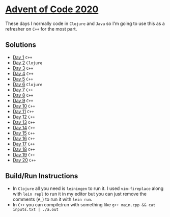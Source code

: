 # [Advent of Code 2020](https://adventofcode.com/2020)

These days I normally code in `Clojure` and `Java` so I'm going to use this as a refresher on `C++` for the most part.

## Solutions

- [Day 1](01) `C++`  
- [Day 2](02) `Clojure`  
- [Day 3](03) `C++`  
- [Day 4](04) `C++`  
- [Day 5](05) `C++`  
- [Day 6](06) `Clojure`  
- [Day 7](07) `C++`  
- [Day 8](08) `C++`  
- [Day 9](09) `C++`  
- [Day 10](10) `C++`  
- [Day 11](11) `C++`  
- [Day 12](12) `C++`  
- [Day 13](13) `C++`  
- [Day 14](14) `C++`  
- [Day 15](15) `C++`  
- [Day 16](16) `C++`  
- [Day 17](17) `C++`  
- [Day 18](18) `C++`  
- [Day 19](19) `C++`  
- [Day 20](20) `C++`  

## Build/Run Instructions

- In `Clojure` all you need is `leiningen` to run it. I used `vim-fireplace` along with `lein repl` to run it in my editor but you can just remove the comments (`#_`) to run it with `lein run`.
- In `C++` you can compile/run with something like `g++ main.cpp && cat inputs.txt | ./a.out`

